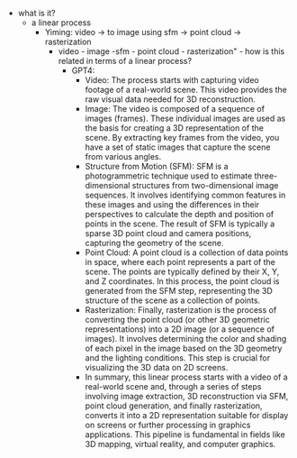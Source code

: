   * what is it?
    * a linear process
      * Yiming: video -> to image using sfm -> point cloud -> rasterization
        * video - image -sfm - point cloud - rasterization" - how is this related in terms of a linear process?
          * GPT4:
            * Video: The process starts with capturing video footage of a real-world scene. This video provides the raw visual data needed for 3D reconstruction.
            * Image: The video is composed of a sequence of images (frames). These individual images are used as the basis for creating a 3D representation of the scene. By extracting key frames from the video, you have a set of static images that capture the scene from various angles.
            * Structure from Motion (SFM): SFM is a photogrammetric technique used to estimate three-dimensional structures from two-dimensional image sequences. It involves identifying common features in these images and using the differences in their perspectives to calculate the depth and position of points in the scene. The result of SFM is typically a sparse 3D point cloud and camera positions, capturing the geometry of the scene.
            * Point Cloud: A point cloud is a collection of data points in space, where each point represents a part of the scene. The points are typically defined by their X, Y, and Z coordinates. In this process, the point cloud is generated from the SFM step, representing the 3D structure of the scene as a collection of points.
            * Rasterization: Finally, rasterization is the process of converting the point cloud (or other 3D geometric representations) into a 2D image (or a sequence of images). It involves determining the color and shading of each pixel in the image based on the 3D geometry and the lighting conditions. This step is crucial for visualizing the 3D data on 2D screens.
            * In summary, this linear process starts with a video of a real-world scene and, through a series of steps involving image extraction, 3D reconstruction via SFM, point cloud generation, and finally rasterization, converts it into a 2D representation suitable for display on screens or further processing in graphics applications. This pipeline is fundamental in fields like 3D mapping, virtual reality, and computer graphics.